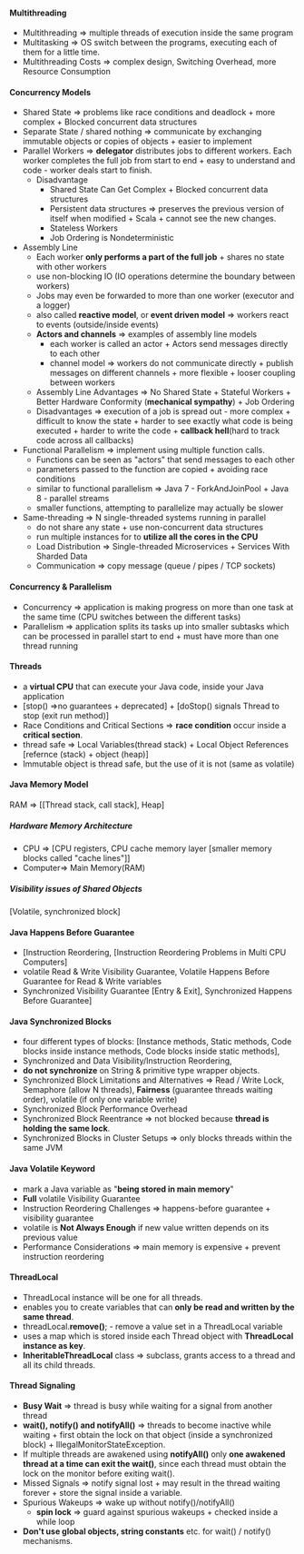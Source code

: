 #### Multithreading

- Multithreading => multiple threads of execution inside the same program
- Multitasking => OS switch between the programs, executing each of them for a little time.
- Multithreading Costs => complex design, Switching Overhead, more Resource Consumption

#### Concurrency Models

- Shared State => problems like race conditions and deadlock + more complex + Blocked concurrent data structures
- Separate State / shared nothing => communicate by exchanging immutable objects or copies of objects + easier to implement
- Parallel Workers => **delegator** distributes jobs to different workers. Each worker completes the full job from start to end + easy to understand and code - worker deals start to finish.
  - Disadvantage
    - Shared State Can Get Complex + Blocked concurrent data structures
    - Persistent data structures => preserves the previous version of itself when modified + Scala + cannot see the new changes.
    - Stateless Workers
    - Job Ordering is Nondeterministic
- Assembly Line
  - Each worker **only performs a part of the full job** + shares no state with other workers 
  - use non-blocking IO (IO operations determine the boundary between workers)
  - Jobs may even be forwarded to more than one worker (executor and a logger)
  - also called **reactive model**, or **event driven model** => workers react to events (outside/inside events) 
  - **Actors and channels** => examples of assembly line models
    - each worker is called an actor + Actors send messages directly to each other
    - channel model => workers do not communicate directly + publish messages on different channels + more flexible + looser coupling between workers
  - Assembly Line Advantages => No Shared State + Stateful Workers + Better Hardware Conformity (**mechanical sympathy**) + Job Ordering
  - Disadvantages => execution of a job is spread out - more complex + difficult to know the state + harder to see exactly what code is being executed + harder to write the code + **callback hell**(hard to track code across all callbacks)
- Functional Parallelism => implement using multiple function calls.
  - Functions can be seen as "actors" that send messages to each other
  - parameters passed to the function are copied + avoiding race conditions
  - similar to functional parallelism => Java 7 - ForkAndJoinPool + Java 8 - parallel streams
  - smaller functions, attempting to parallelize may actually be slower 
- Same-threading => N single-threaded systems running in parallel
  - do not share any state + use non-concurrent data structures
  - run multiple instances for to **utilize all the cores in the CPU** 
  - Load Distribution => Single-threaded Microservices + Services With Sharded Data
  - Communication => copy message (queue / pipes / TCP sockets)

#### Concurrency & Parallelism

- Concurrency => application is making progress on more than one task at the same time (CPU switches between the different tasks)
- Parallelism => application splits its tasks up into smaller subtasks which can be processed in parallel start to end + must have more than one thread running

#### Threads

- a **virtual CPU** that can execute your Java code, inside your Java application
-  [stop() =>no guarantees + deprecated] + [doStop() signals Thread to stop (exit run method)]
- Race Conditions and Critical Sections => **race condition** occur inside a **critical section**.
- thread safe => Local Variables(thread stack) + Local Object References [refernce (stack) + object (heap)]
- Immutable object is thread safe, but the use of it is not (same as volatile)

#### Java Memory Model

RAM => [[Thread stack, call stack], Heap]

##### Hardware Memory Architecture

- CPU => [CPU registers, CPU cache memory layer [smaller memory blocks called "cache lines"]]
- Computer=> Main Memory(RAM)

##### Visibility issues of Shared Objects

[Volatile, synchronized block]

#### Java Happens Before Guarantee

- [Instruction Reordering, [Instruction Reordering Problems in Multi CPU Computers]
- volatile Read & Write Visibility Guarantee, Volatile Happens Before Guarantee for Read & Write variables
- Synchronized Visibility Guarantee [Entry & Exit], Synchronized Happens Before Guarantee]

#### Java Synchronized Blocks

- four different types of blocks: [Instance methods, Static methods, Code blocks inside instance methods, Code blocks inside static methods], 
- Synchronized and Data Visibility/Instruction Reordering, 
- **do not synchronize** on String & primitive type wrapper objects.
- Synchronized Block Limitations and Alternatives => Read / Write Lock, Semaphore (allow N threads), **Fairness** (guarantee threads waiting order), volatile (if only one variable write)
- Synchronized Block Performance Overhead
- Synchronized Block Reentrance => not blocked because **thread is holding the same lock**.
- Synchronized Blocks in Cluster Setups => only blocks threads within the same JVM

#### Java Volatile Keyword

- mark a Java variable as "**being stored in main memory**"
- **Full** volatile Visibility Guarantee
- Instruction Reordering Challenges => happens-before guarantee + visibility guarantee
- volatile is **Not Always Enough** if new value written depends on its previous value
- Performance Considerations => main memory is expensive + prevent instruction reordering

#### ThreadLocal

- ThreadLocal instance will be one for all threads. 
- enables you to create variables that can **only be read and written by the same thread**.
- threadLocal.**remove()**; - remove a value set in a ThreadLocal variable
- uses a map which is stored inside each Thread object with **ThreadLocal instance as key**.
- **InheritableThreadLocal** class => subclass, grants access to a thread and all its child threads.

#### Thread Signaling

- **Busy Wait** => thread is busy while waiting for a signal from another thread
- **wait(), notify() and notifyAll()** => threads to become inactive while waiting + first obtain the lock on that object (inside a synchronized block) + IllegalMonitorStateException.
- If multiple threads are awakened using **notifyAll()** only **one awakened thread at a time can exit the wait()**, since each thread must obtain the lock on the monitor before exiting wait().
- Missed Signals => notify signal lost + may result in the thread waiting forever + store the signal inside a variable.
- Spurious Wakeups => wake up without notify()/notifyAll() 
  - **spin lock** => guard against spurious wakeups + checked inside a while loop
- **Don't use global objects, string constants** etc. for wait() / notify() mechanisms.